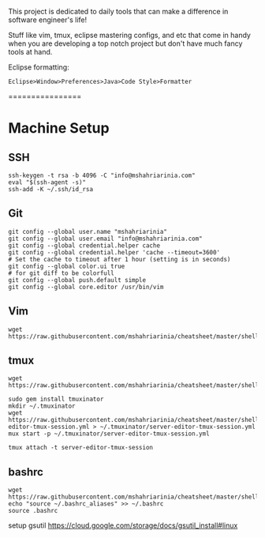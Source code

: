 This project is dedicated to daily tools that can make a difference in software engineer's life!

Stuff like vim, tmux, eclipse mastering configs, and etc that come in handy when you are developing a top notch project but don't have much fancy tools at hand.

Eclipse formatting: 
```
Eclipse>Window>Preferences>Java>Code Style>Formatter
```

================

# Machine Setup
## SSH
```
ssh-keygen -t rsa -b 4096 -C "info@mshahriarinia.com"
eval "$(ssh-agent -s)"
ssh-add -K ~/.ssh/id_rsa
```

## Git
```
git config --global user.name "mshahriarinia" 
git config --global user.email "info@mshahriarinia.com" 
git config --global credential.helper cache 
git config --global credential.helper 'cache --timeout=3600'             # Set the cache to timeout after 1 hour (setting is in seconds)
git config --global color.ui true                                                          # for git diff to be colorfull
git config --global push.default simple  
git config --global core.editor /usr/bin/vim
```

## Vim
```
wget https://raw.githubusercontent.com/mshahriarinia/cheatsheet/master/shell/.vimrc
```

## tmux
```
wget https://raw.githubusercontent.com/mshahriarinia/cheatsheet/master/shell/.tmux.conf

sudo gem install tmuxinator
mkdir ~/.tmuxinator
wget https://raw.githubusercontent.com/mshahriarinia/cheatsheet/master/shell/.tmuxinator/server-editor-tmux-session.yml > ~/.tmuxinator/server-editor-tmux-session.yml
mux start -p ~/.tmuxinator/server-editor-tmux-session.yml

tmux attach -t server-editor-tmux-session
```

## bashrc
```
wget https://raw.githubusercontent.com/mshahriarinia/cheatsheet/master/shell/.bashrc_aliases
echo "source ~/.bashrc_aliases" >> ~/.bashrc
source .bashrc
```

setup gsutil https://cloud.google.com/storage/docs/gsutil_install#linux



